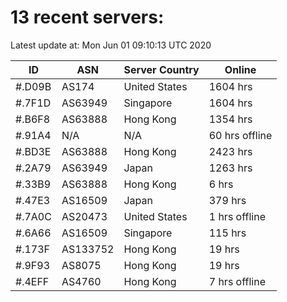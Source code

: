 # 13 recent servers:

Latest update at: Mon Jun 01 09:10:13 UTC 2020

| ID | ASN | Server Country | Online |
| -- | --- | -------------- | ------ |
| #.D09B | AS174 | United States | 1604 hrs |
| #.7F1D | AS63949 | Singapore | 1604 hrs |
| #.B6F8 | AS63888 | Hong Kong | 1354 hrs |
| #.91A4 | N/A | N/A | 60 hrs offline |
| #.BD3E | AS63888 | Hong Kong | 2423 hrs |
| #.2A79 | AS63949 | Japan | 1263 hrs |
| #.33B9 | AS63888 | Hong Kong | 6 hrs |
| #.47E3 | AS16509 | Japan | 379 hrs |
| #.7A0C | AS20473 | United States | 1 hrs offline |
| #.6A66 | AS16509 | Singapore | 115 hrs |
| #.173F | AS133752 | Hong Kong | 19 hrs |
| #.9F93 | AS8075 | Hong Kong | 19 hrs |
| #.4EFF | AS4760 | Hong Kong | 7 hrs offline |

